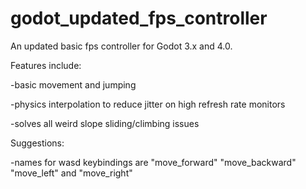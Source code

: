 # godot_updated_fps_controller
An updated basic fps controller for Godot 3.x and 4.0.

Features include:

-basic movement and jumping

-physics interpolation to reduce jitter on high refresh rate monitors

-solves all weird slope sliding/climbing issues 


Suggestions:

-names for wasd keybindings are "move_forward" "move_backward" "move_left" and "move_right"
